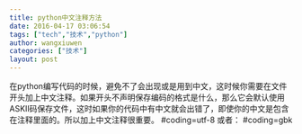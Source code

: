```yaml
---
title: python中文注释方法
date: 2016-04-17 03:06:54
tags: ["tech","技术","python"]
author: wangxiuwen
categories: ["技术"]
layout: post
---
```


在python编写代码的时候，避免不了会出现或是用到中文，这时候你需要在文件开头加上中文注释。如果开头不声明保存编码的格式是什么，那么它会默认使用ASKII码保存文件，这时如果你的代码中有中文就会出错了，即使你的中文是包含在注释里面的。所以加上中文注释很重要。
#coding=utf-8
或者：
#coding=gbk

